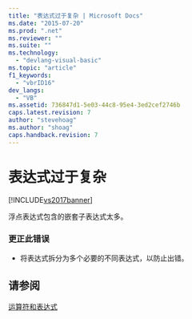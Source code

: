 ```yaml
---
title: "表达式过于复杂 | Microsoft Docs"
ms.date: "2015-07-20"
ms.prod: ".net"
ms.reviewer: ""
ms.suite: ""
ms.technology: 
  - "devlang-visual-basic"
ms.topic: "article"
f1_keywords: 
  - "vbrID16"
dev_langs: 
  - "VB"
ms.assetid: 736847d1-5e03-44c8-95e4-3ed2cef2746b
caps.latest.revision: 7
author: "stevehoag"
ms.author: "shoag"
caps.handback.revision: 7
---
```

# 表达式过于复杂
[!INCLUDE[vs2017banner](../../../visual-basic/includes/vs2017banner.md)]

浮点表达式包含的嵌套子表达式太多。  
  
### 更正此错误  
  
-   将表达式拆分为多个必要的不同表达式，以防止出错。  
  
## 请参阅  
 [运算符和表达式](../../../visual-basic/programming-guide/language-features/operators-and-expressions/index.md)